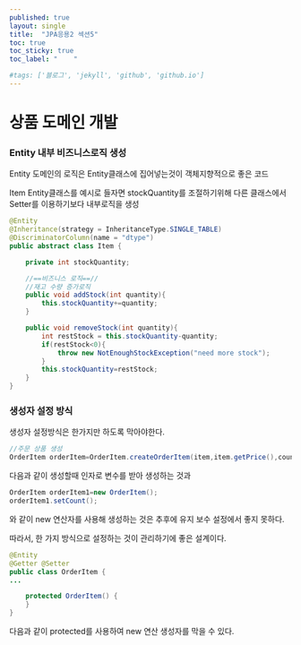 ```yaml
---
published: true
layout: single
title:  "JPA응용2 섹션5"
toc: true
toc_sticky: true
toc_label: "    "

#tags: ['블로그', 'jekyll', 'github', 'github.io']
---
```

# 상품 도메인 개발

### Entity 내부 비즈니스로직 생성

Entity 도메인의 로직은 Entity클래스에 집어넣는것이 객체지향적으로 좋은 코드

Item Entity클래스를 예시로 들자면 stockQuantity를 조절하기위해 다른 클래스에서 Setter를 이용하기보다 내부로직을 생성

```java
@Entity
@Inheritance(strategy = InheritanceType.SINGLE_TABLE)
@DiscriminatorColumn(name = "dtype")
public abstract class Item {

    private int stockQuantity;

    //==비즈니스 로직==//
    //재고 수량 증가로직
    public void addStock(int quantity){
        this.stockQuantity+=quantity;
    }

    public void removeStock(int quantity){
        int restStock = this.stockQuantity-quantity;
        if(restStock<0){
            throw new NotEnoughStockException("need more stock");
        }
        this.stockQuantity=restStock;
    }
}
```

### 생성자 설정 방식
생성자 설정방식은 한가지만 하도록 막아야한다.

```java
//주문 상품 생성
OrderItem orderItem=OrderItem.createOrderItem(item,item.getPrice(),count);
```

다음과 같이 생성할때 인자로 변수를 받아 생성하는 것과

```java
OrderItem orderItem1=new OrderItem();
orderItem1.setCount();
```

와 같이 new 연산자를 사용해 생성하는 것은 추후에 유지 보수 설정에서 좋지 못하다.

따라서, 한 가지 방식으로 설정하는 것이 관리하기에 좋은 설계이다.

```java
@Entity
@Getter @Setter
public class OrderItem {
...

    protected OrderItem() {
    }
}
```

다음과 같이 protected를 사용하여 new 연산 생성자를 막을 수 있다.
